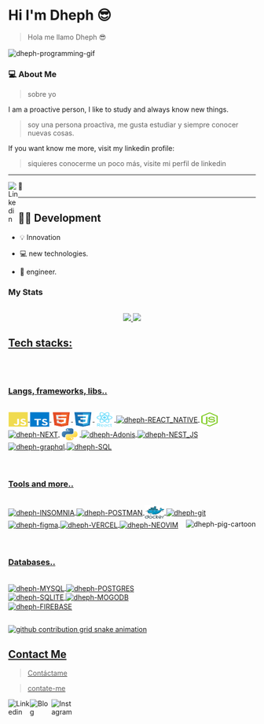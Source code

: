   # Hi I'm Dheph 😎
> Hola me llamo Dheph 😎  

  
  <img align="center" alt="dheph-programming-gif" width="50%" src="https://i.pinimg.com/originals/e4/26/70/e426702edf874b181aced1e2fa5c6cde.gif" /> 


### 💻 About Me 
> sobre yo

I am a proactive person, I like to study and always know new things.

> soy una persona proactiva, me gusta estudiar y siempre conocer nuevas cosas.

If you want know me more, visit my linkedin profile:

> siquieres conocerme un poco más, visite mi perfil de linkedin

---

🫲 <a href="https://www.linkedin.com/in/dhepherson-ribeiro-90b991184">
    <img align="left" alt="Linkedin" width="20px" src="https://cdn-icons-png.flaticon.com/512/174/174857.png"/>
  </a>
  
---


##  👨‍💻 Development

- 💡 Innovation

- 💻 new technologies.

- 🦾 engineer.


### My Stats

<br />

<div align="center">
  <a href="https://github.com/Dheph">
  <img height="180em" src="https://github-readme-stats.vercel.app/api?username=Dheph&show_icons=true&theme=dracula&include_all_commits=true&count_private=true"/>
  <img height="180em" src="https://github-readme-stats.vercel.app/api/top-langs/?username=Dheph&layout=compact&langs_count=10&theme=dracula"/>
</div>
  

## Tech stacks:


<br />
<br />
  
### Langs, frameworks, libs..
  
  <div style="display: inline_block"><br>
    
  <img align="center" alt="dheph-Js" height="30" width="40" src="https://raw.githubusercontent.com/devicons/devicon/master/icons/javascript/javascript-plain.svg" />
    
  <img align="center" alt="dheph-Ts" height="30" width="40" src="https://raw.githubusercontent.com/devicons/devicon/9c6bfdb9783cdfe1018666ed76adcfd3eab6fad6/icons/typescript/typescript-original.svg" />
    
  <img align="center" alt="dheph-HTML" height="30" width="40" src="https://raw.githubusercontent.com/devicons/devicon/master/icons/html5/html5-original.svg" />
    
  <img align="center" alt="dheph-CSS" height="30" width="40" src="https://raw.githubusercontent.com/devicons/devicon/master/icons/css3/css3-original.svg" />

  <img align="center" alt="dheph-REACT" height="30" width="40" src="https://raw.githubusercontent.com/devicons/devicon/9c6bfdb9783cdfe1018666ed76adcfd3eab6fad6/icons/react/react-original-wordmark.svg" />
    
  <img align="center" alt="dheph-REACT_NATIVE" height="30" width="50" src="https://www.pngkit.com/png/full/222-2224799_react-native-development-react-native-logo-png.png" />
    
  <img align="center" alt="dheph-NODE_JS" height="30" width="40" src="https://raw.githubusercontent.com/devicons/devicon/9c6bfdb9783cdfe1018666ed76adcfd3eab6fad6/icons/nodejs/nodejs-original.svg" />
    
  <img align="center" alt="dheph-NEXT" height="50" width="50" src="https://www.creative-tim.com/assets/frameworks/icon-nextjs-552cecd0240ba0ae7b5fbf899c1ee10cd66f8c38ea6fe77233fd37ad1cff0dca.png" />
    
 
  <img align="center" alt="dheph-Python" height="30" width="40" src="https://raw.githubusercontent.com/devicons/devicon/master/icons/python/python-original.svg" />
  
   <img align="center" alt="dheph-Adonis" height="30" width="30" src="https://encrypted-tbn0.gstatic.com/images?q=tbn:ANd9GcSDAKEbEZnHSifC9ZVfPAurPJ6UJf_D5OgL6LsJSRCmvM9L-XVOiKf4kp-nqZDfyRU6QVc&usqp=CAU" />

   <img align="center" alt="dheph-NEST_JS" height="30" width="30" src="https://seeklogo.com/images/N/nestjs-logo-09342F76C0-seeklogo.com.png" />
    
  <img align="center" alt="dheph-graphql" height="30" width="40" src="https://cdn.jsdelivr.net/gh/devicons/devicon/icons/graphql/graphql-plain.svg" />
    
  <img align="center" alt="dheph-SQL" height="40" width="35" src="https://user-images.githubusercontent.com/51960639/140797953-ee845de4-f3d4-4a27-9619-8417c9405665.png" />

</div>

  <br />
  <br />

  ### Tools and more..
  
  
  <div style="display: inline_block"><br>
    
   <img align="center" alt="dheph-INSOMNIA" height="30" width="30" src="https://cdn.icon-icons.com/icons2/1381/PNG/512/insomnia_94603.png" />
 
   <img align="center" alt="dheph-POSTMAN" height="30" width="30" src="https://cdn.iconscout.com/icon/free/png-256/postman-3521648-2945092.png" />

  <img align="center" alt="dheph-DOCKER" height="30" width="40" src="https://raw.githubusercontent.com/devicons/devicon/9c6bfdb9783cdfe1018666ed76adcfd3eab6fad6/icons/docker/docker-original-wordmark.svg" />

  <img align="center" alt="dheph-git" height="30" width="40" src="https://cdn.jsdelivr.net/gh/devicons/devicon/icons/git/git-original.svg" />
    
  <img align="center" alt="dheph-figma" height="30" width="40" src="https://cdn.jsdelivr.net/gh/devicons/devicon/icons/figma/figma-original.svg" />
    
  <img align="center" alt="dheph-VERCEL" height="30" width="30" src="https://i.pinimg.com/originals/c4/35/6c/c4356cd5454d06585e0a46066b555172.png" />
    
  <img align="center" alt="dheph-NEOVIM" height="30" width="27" src="https://upload.wikimedia.org/wikipedia/commons/thumb/3/3a/Neovim-mark.svg/1200px-Neovim-mark.svg.png" />

    
    
  <img align="right" alt="dheph-pig-cartoon" height="150" src="https://user-images.githubusercontent.com/51960639/140821333-3be595bc-05a2-465c-8157-1de4b2cce6f9.png?width=500&height=500" data-canonical-src="https://user-images.githubusercontent.com/51960639/140821333-3be595bc-05a2-465c-8157-1de4b2cce6f9.png?width=500&height=500" style="max-width: 100%;" />
</div>

   <br />
  <br />

  ### Databases..
  
  
  <div style="display: inline_block"><br>
    
   <img align="center" alt="dheph-MYSQL" height="60" width="70" src="https://marcas-logos.net/wp-content/uploads/2020/11/MySQL-logo.png" />
 
   <img align="center" alt="dheph-POSTGRES" height="40" width="50" src="https://user-images.githubusercontent.com/51960639/140797409-d90f3311-c9dc-459c-95f6-0dc0d6606373.png" />

  <img align="center" alt="dheph-SQLITE" height="50" width="70" src="https://download.logo.wine/logo/SQLite/SQLite-Logo.wine.png" />

  <img align="center" alt="dheph-MOGODB" height="40" width="20" src="https://user-images.githubusercontent.com/51960639/140797262-afd18c44-b718-4e52-b57c-e02c981277fe.png" />
    
  <img align="center" alt="dheph-FIREBASE" height="40" width="30" src="https://firebase.google.com/downloads/brand-guidelines/PNG/logo-vertical.png?hl=pt-br" />
    
  </div>

  
## 
  

![github contribution grid snake animation](https://raw.githubusercontent.com/Dheph/Dheph/output/github-contribution-grid-snake.svg)

  ## Contact Me

> Contáctame

> contate-me

<div>

  <a href="https://www.linkedin.com/in/dhepherson-ribeiro-90b991184">
    <img align="left" alt="Linkedin" width="44px" src="https://cdn-icons-png.flaticon.com/512/174/174857.png"/>
  </a>
  
   <a href="https://blog-dheph.vercel.app">
    <img align="left" alt="Blog" width="44px" src="https://avatars.githubusercontent.com/u/51960639?s=400&u=9d9e090e410648c4feacdc51ecfbfab6da50fb49&v=4"/>
  
  <a href="https://www.instagram.com/_dheph">
    <img align="left" alt="Instagram" width="44px" src="https://logodownload.org/wp-content/uploads/2017/04/instagram-logo-6.png"/>
  </a>
  
</div>
